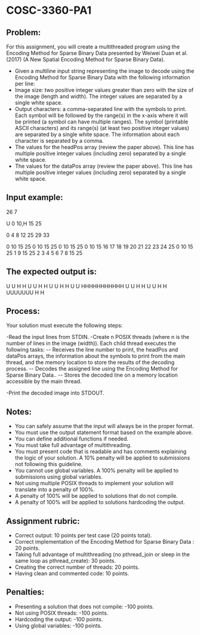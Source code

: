 # COSC-3360-PA1
## Problem:
 
For this assignment, you will create a multithreaded program using the Encoding Method for Sparse Binary Data presented by Weiwei Duan et al. (2017) (A New Spatial Encoding Method for Sparse Binary Data).
 
- Given a multiline input string representing the image to decode using the Encoding Method for Sparse Binary Data with the following information per line:
- Image size: two positive integer values greater than zero with the size of the image (length and width). The integer values are separated by a single white space.
- Output characters: a comma-separated line with the symbols to print. Each symbol will be followed by the range(s) in the x-axis where it will be printed (a symbol can have multiple ranges). The symbol (printable ASCII characters) and its range(s) (at least two positive integer values) are separated by a single white space. The information about each character is separated by a comma.
- The values for the headPos array (review the paper above). This line has multiple positive integer values (including zero)
separated by a single white space.
- The values for the dataPos array (review the paper above). This line has multiple positive integer values (including zero) separated by a single white space.

## Input example:
26 7

U 0 10,H 15 25

0 4 8 12 25 29 33

0 10 15 25 0 10 15 25 0 10 15 25 0 10 15 16 17 18 19 20 21 22 23 24 25 0 10 15 25 1 9 15 25 2 3 4 5 6 7 8 15 25
 
## The expected output is:
 
U         U    H         H
U         U    H         H
U         U    H         H
U         U    HHHHHHHHHHH
U         U    H         H
 U       U     H         H
  UUUUUUU      H         H
 
## Process:
 
Your solution must execute the following steps:
 
-Read the input lines from STDIN.
-Create n POSIX threads (where n is the number of lines in the image (width)). Each child thread executes the following tasks:
-- Receives the line number to print, the headPos and dataPos arrays, the information about the symbols to print from the main thread, and the memory location to store the results of the decoding process.
-- Decodes the assigned line using the Encoding Method for Sparse Binary Data..
-- Stores the decoded line on a memory location accessible by the main thread.
 
-Print the decoded image into STDOUT.
 
## Notes:

- You can safely assume that the input will always be in the proper format.
- You must use the output statement format based on the example above.
- You can define additional functions if needed.
- You must take full advantage of multithreading.
- You must present code that is readable and has comments explaining the logic of your solution. A 10% penalty will be applied to submissions not following this guideline.
- You cannot use global variables. A 100% penalty will be applied to submissions using global variables. 
- Not using multiple POSIX threads to implement your solution will translate into a penalty of 100%.
- A penalty of 100% will be applied to solutions that do not compile.
- A penalty of 100% will be applied to solutions hardcoding the output.
 
## Assignment rubric:
 
- Correct output: 10 points per test case (20 points total).
- Correct implementation of the Encoding Method for Sparse Binary Data : 20 points.
- Taking full advantage of multithreading (no pthread_join or sleep in the same loop as pthread_create): 30 points.
- Creating the correct number of threads: 20 points.
- Having clean and commented code: 10 points.

## Penalties:

- Presenting a solution that does not compile: -100 points.
- Not using POSIX threads: -100 points.
- Hardcoding the output: -100 points.
- Using global variables: -100 points.
